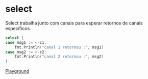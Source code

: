 # select


Select trabalha junto com canais para esperar retornos de canais específicos.

```go
select {
case msg1 := <-c1:
    fmt.Println("canal 1 retornou :", msg1)
case msg2 := <-c2:
    fmt.Println("canal 2 retornou :", msg2)
}
```
[Playground](https://play.golang.org/p/C2RkmGcZBX)
